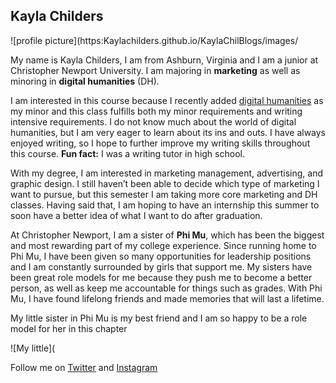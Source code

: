 ## Kayla Childers 

![profile picture](https:Kaylachilders.github.io/KaylaChilBlogs/images/

My name is Kayla Childers, I am from Ashburn, Virginia and I am a junior at Christopher Newport University. I am majoring in **marketing** as well as minoring in **digital humanities** (DH).

 I am interested in this course because I recently added [digital humanities](https://georgiasouthern.libguides.com/c.php?g=776356&p=5726309) as my minor and this class fulfills both my minor requirements and writing intensive requirements. I do not know much about the world of digital humanities, but I am very eager to learn about its ins and outs. I have always enjoyed writing, so I hope to further improve my writing skills throughout this course. **Fun fact:** I was a writing tutor in high school.

With my degree, I am interested in marketing management, advertising, and graphic design. I still haven’t been able to decide which type of marketing I want to pursue, but this semester I am taking more core marketing and DH classes. Having said that, I am hoping to have an internship this summer to soon have a better idea of what I want to do after graduation. 

At Christopher Newport, I am a sister of **Phi Mu**, which has been the biggest and most rewarding part of my college experience. Since running home to Phi Mu, I have been given so many opportunities for leadership positions and I am constantly surrounded by girls that support me. My sisters have been great role models for me because they push me to become a better person, as well as keep me accountable for things such as grades. With Phi Mu, I have found lifelong friends and made memories that will last a lifetime.

My little sister in Phi Mu is my best friend and I am so happy to be a role model for her in this chapter

![My little](

Follow me on [Twitter](https://twitter.com/kaylachilders18) and [Instagram](https://www.instagram.com/kayla_childers1/) 
